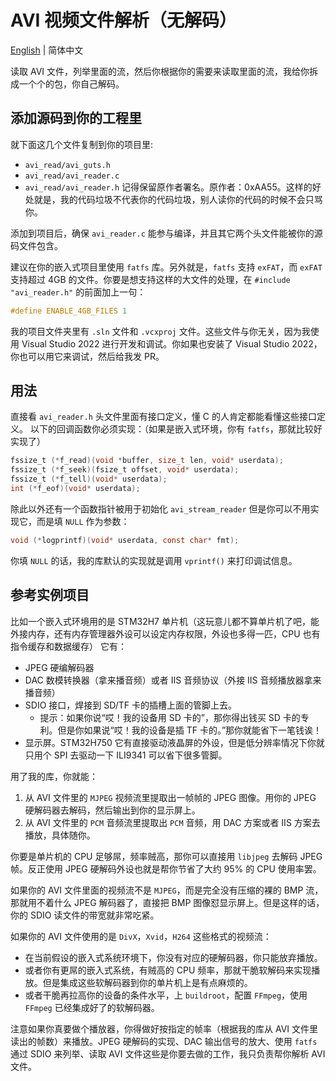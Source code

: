 # AVI 视频文件解析（无解码）

[English](Readme.md) | 简体中文

读取 AVI 文件，列举里面的流，然后你根据你的需要来读取里面的流，我给你拆成一个个的包，你自己解码。

## 添加源码到你的工程里

就下面这几个文件复制到你的项目里:
* `avi_read/avi_guts.h`
* `avi_read/avi_reader.c`
* `avi_read/avi_reader.h`
记得保留原作者署名。原作者：0xAA55。这样的好处就是，我的代码垃圾不代表你的代码垃圾，别人读你的代码的时候不会只骂你。

添加到项目后，确保 `avi_reader.c` 能参与编译，并且其它两个头文件能被你的源码文件包含。

建议在你的嵌入式项目里使用 `fatfs` 库。另外就是，`fatfs` 支持 `exFAT`，而 `exFAT` 支持超过 4GB 的文件。你要是想支持这样的大文件的处理，在 `#include "avi_reader.h"` 的前面加上一句：
```c
#define ENABLE_4GB_FILES 1
```

我的项目文件夹里有 `.sln` 文件和 `.vcxproj` 文件。这些文件与你无关，因为我使用 Visual Studio 2022 进行开发和调试。你如果也安装了 Visual Studio 2022，你也可以用它来调试，然后给我发 PR。

## 用法

直接看 `avi_reader.h` 头文件里面有接口定义，懂 C 的人肯定都能看懂这些接口定义。
以下的回调函数你必须实现：（如果是嵌入式环境，你有 `fatfs`，那就比较好实现了）
```c
fssize_t (*f_read)(void *buffer, size_t len, void* userdata);
fssize_t (*f_seek)(fsize_t offset, void* userdata);
fssize_t (*f_tell)(void* userdata);
int (*f_eof)(void* userdata);
```
除此以外还有一个函数指针被用于初始化 `avi_stream_reader` 但是你可以不用实现它，而是填 `NULL` 作为参数：
```c
void (*logprintf)(void* userdata, const char* fmt);
```
你填 `NULL` 的话，我的库默认的实现就是调用 `vprintf()` 来打印调试信息。

## 参考实例项目
比如一个嵌入式环境用的是 STM32H7 单片机（这玩意儿都不算单片机了吧，能外接内存，还有内存管理器外设可以设定内存权限，外设也多得一匹，CPU 也有指令缓存和数据缓存）
它有：
- JPEG 硬编解码器
- DAC 数模转换器（拿来播音频）或者 IIS 音频协议（外接 IIS 音频播放器拿来播音频）
- SDIO 接口，焊接到 SD/TF 卡的插槽上面的管脚上去。
  - 提示：如果你说“哎！我的设备用 SD 卡的”，那你得出钱买 SD 卡的专利。但是你如果说“哎！我的设备是插 TF 卡的。”那你就能省下一笔钱诶！
- 显示屏。STM32H750 它有直接驱动液晶屏的外设，但是低分辨率情况下你就只用个 SPI 去驱动一下 ILI9341 可以省下很多管脚。

用了我的库，你就能：
1. 从 AVI 文件里的 `MJPEG` 视频流里提取出一帧帧的 JPEG 图像。用你的 JPEG 硬解码器去解码，然后输出到你的显示屏上。
2. 从 AVI 文件里的 `PCM` 音频流里提取出 `PCM` 音频，用 DAC 方案或者 IIS 方案去播放，具体随你。

你要是单片机的 CPU 足够屌，频率贼高，那你可以直接用 `libjpeg` 去解码 JPEG 帧。反正使用 JPEG 硬解码外设也就是帮你节省了大约 95% 的 CPU 使用率罢。

如果你的 AVI 文件里面的视频流不是 `MJPEG`，而是完全没有压缩的裸的 BMP 流，那就用不着什么 JPEG 解码器了，直接把 BMP 图像怼显示屏上。但是这样的话，你的 SDIO 读文件的带宽就非常吃紧。

如果你的 AVI 文件使用的是 `DivX`，`Xvid`，`H264` 这些格式的视频流：
* 在当前假设的嵌入式系统环境下，你没有对应的硬解码器，你只能放弃播放。
* 或者你有更屌的嵌入式系统，有贼高的 CPU 频率，那就干脆软解码来实现播放。但是集成这些软解码器到你的单片机上是有点麻烦的。
* 或者干脆再拉高你的设备的条件水平，上 `buildroot`，配置 `FFmpeg`，使用 `FFmpeg` 已经集成好了的软解码器。

注意如果你真要做个播放器，你得做好按指定的帧率（根据我的库从 AVI 文件里读出的帧数）来播放。JPEG 硬解码的实现、DAC 输出信号的放大、使用 `fatfs` 通过 SDIO 来列举、读取 AVI 文件这些是你要去做的工作，我只负责帮你解析 AVI 文件。
